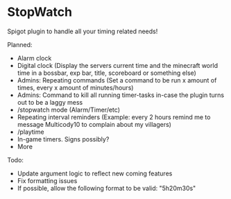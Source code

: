 # StopWatch

Spigot plugin to handle all your timing related needs!

Planned: 
* Alarm clock
* Digital clock (Display the servers current time and the minecraft world time in a bossbar, exp bar, title, scoreboard or something else)
* Admins: Repeating commands (Set a command to be run x amount of times, every x amount of minutes/hours)
* Admins: Command to kill all running timer-tasks in-case the plugin turns out to be a laggy mess 
* /stopwatch mode (Alarm/Timer/etc)
* Repeating interval reminders (Example: every 2 hours remind me to message Multicody10 to complain about my villagers)
* /playtime
* In-game timers. Signs possibly?
* More

Todo:
* Update argument logic to reflect new coming features
* Fix formatting issues
* If possible, allow the following format to be valid: "5h20m30s"
